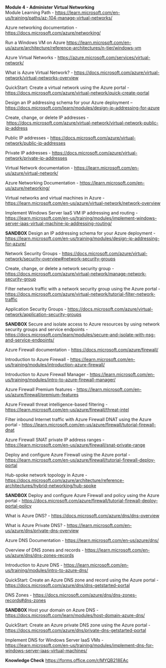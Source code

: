 **Module 4 - Administer Virtual Networking**<br />
Module Learning Path - https://learn.microsoft.com/en-us/training/paths/az-104-manage-virtual-networks/

Azure networking documentation - https://docs.microsoft.com/azure/networking/

Run a Windows VM on Azure https://learn.microsoft.com/en-us/azure/architecture/reference-architectures/n-tier/windows-vm

Azure Virtual Networks - https://azure.microsoft.com/services/virtual-network/ 

What is Azure Virtual Network? - https://docs.microsoft.com/azure/virtual-network/virtual-networks-overview

QuickStart: Create a virtual network using the Azure portal - https://docs.microsoft.com/azure/virtual-network/quick-create-portal

Design an IP addressing schema for your Azure deployment – https://docs.microsoft.com/learn/modules/design-ip-addressing-for-azure

Create, change, or delete IP addresses - https://docs.microsoft.com/azure/virtual-network/virtual-network-public-ip-address

Public IP addresses - https://docs.microsoft.com/azure/virtual-network/public-ip-addresses

Private IP addresses - https://docs.microsoft.com/azure/virtual-network/private-ip-addresses

Virtual Network documentation - https://learn.microsoft.com/en-us/azure/virtual-network/

Azure Networking Documentation - https://learn.microsoft.com/en-us/azure/networking/

Virtual networks and virtual machines in Azure - https://learn.microsoft.com/en-us/azure/virtual-network/network-overview

Implement Windows Server IaaS VM IP addressing and routing - https://learn.microsoft.com/en-us/training/modules/implement-windows-server-iaas-virtual-machine-ip-addressing-routing/

**SANDBOX** Design an IP addressing schema for your Azure deployment - https://learn.microsoft.com/en-us/training/modules/design-ip-addressing-for-azure/

Network Security Groups - https://docs.microsoft.com/azure/virtual-network/security-overview#network-security-groups 

Create, change, or delete a network security group - https://docs.microsoft.com/azure/virtual-network/manage-network-security-group 

Filter network traffic with a network security group using the Azure portal - https://docs.microsoft.com/azure/virtual-network/tutorial-filter-network-traffic

Application Security Groups - https://docs.microsoft.com/azure/virtual-network/application-security-groups

**SANDBOX** Secure and isolate access to Azure resources by using network security groups and service endpoints - https://docs.microsoft.com/learn/modules/secure-and-isolate-with-nsg-and-service-endpoints/

Azure Firewall documentation - https://docs.microsoft.com/azure/firewall/

Introduction to Azure Firewall - https://learn.microsoft.com/en-us/training/modules/introduction-azure-firewall/

Introduction to Azure Firewall Manager - https://learn.microsoft.com/en-us/training/modules/intro-to-azure-firewall-manager/

Azure Firewall Premium features - https://learn.microsoft.com/en-us/azure/firewall/premium-features

Azure Firewall threat intelligence-based filtering - https://learn.microsoft.com/en-us/azure/firewall/threat-intel

Filter inbound Internet traffic with Azure Firewall DNAT using the Azure portal - https://learn.microsoft.com/en-us/azure/firewall/tutorial-firewall-dnat

Azure Firewall SNAT private IP address ranges - https://learn.microsoft.com/en-us/azure/firewall/snat-private-range

Deploy and configure Azure Firewall using the Azure portal - https://learn.microsoft.com/en-us/azure/firewall/tutorial-firewall-deploy-portal

Hub-spoke network topology in Azure - https://docs.microsoft.com/azure/architecture/reference-architectures/hybrid-networking/hub-spoke

**SANDBOX** Deploy and configure Azure Firewall and policy using the Azure portal - https://docs.microsoft.com/azure/firewall/tutorial-firewall-deploy-portal-policy

What is Azure DNS? - https://docs.microsoft.com/azure/dns/dns-overview

What is Azure Private DNS? - https://learn.microsoft.com/en-us/azure/dns/private-dns-overview

Azure DNS Documentation - https://learn.microsoft.com/en-us/azure/dns/

Overview of DNS zones and records - https://learn.microsoft.com/en-us/azure/dns/dns-zones-records

Introduction to Azure DNS - https://learn.microsoft.com/en-us/training/modules/intro-to-azure-dns/

QuickStart: Create an Azure DNS zone and record using the Azure portal - https://docs.microsoft.com/azure/dns/dns-getstarted-portal

DNS Zones - https://docs.microsoft.com/azure/dns/dns-zones-records#dns-zones 

**SANDBOX** Host your domain on Azure DNS - https://docs.microsoft.com/learn/modules/host-domain-azure-dns/

QuickStart: Create an Azure private DNS zone using the Azure portal - https://docs.microsoft.com/azure/dns/private-dns-getstarted-portal

Implement DNS for Windows Server IaaS VMs - https://learn.microsoft.com/en-us/training/modules/implement-dns-for-windows-server-iaas-virtual-machines/

**Knowledge Check** https://forms.office.com/r/MYQB218EAc


